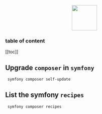 <div align="center">
  <img src="https://cdn.iconscout.com/icon/free/png-256/symfony-282493.png" width="80"/>
</div>

<h3>table of content</h3>

[[toc]]


## Upgrade `composer` in `symfony`
```bash
 symfony composer self-update 
```

## List the symfony `recipes`
```bash
 symfony composer recipes 
```
